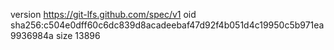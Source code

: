 version https://git-lfs.github.com/spec/v1
oid sha256:c504e0dff60c6dc839d8acadeebaf47d92f4b051d4c19950c5b971ea9936984a
size 13896
